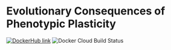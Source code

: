 # Evolutionary Consequences of Phenotypic Plasticity

[![DockerHub link](https://img.shields.io/badge/DockerHub-Hosted-blue)](https://hub.docker.com/r/amlalejini/evolutionary-consequences-of-plasticity)
![Docker Cloud Build Status](https://img.shields.io/docker/cloud/build/amlalejini/evolutionary-consequences-of-plasticity)